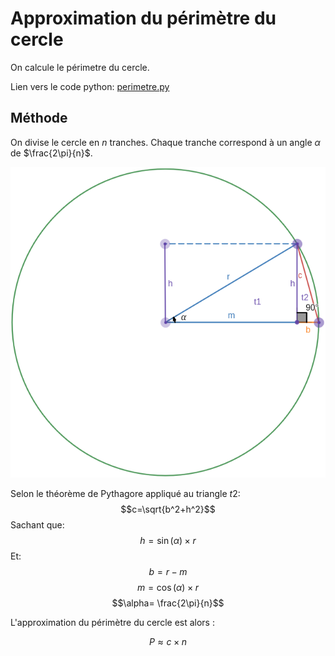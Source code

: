 # Approximation du périmètre du cercle
On calcule le périmetre du cercle.

Lien vers le code python: [perimetre.py](https://github.com/RedMoskitoC/cercle/blob/main/perimetre.py)
## Méthode

On divise le cercle en $n$ tranches. Chaque tranche correspond à un angle $\alpha$ de $\frac{2\pi}{n}$.


![diagram](resources/diagram.png)

Selon le théorème de Pythagore appliqué au triangle $t2$:
$$c=\sqrt{b^2+h^2}$$
Sachant que:
$$h=\sin(\alpha)\times r$$
Et:
$$b=r-m$$
$$m=\cos(\alpha)\times r$$
$$\alpha= \frac{2\pi}{n}$$

L'approximation du périmètre du cercle est alors :

$$P \approx c \times n$$